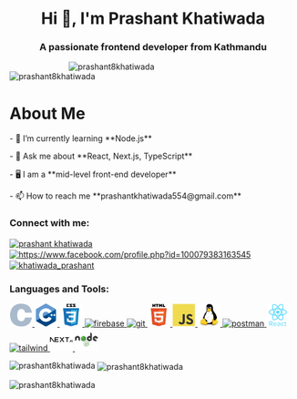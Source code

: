 <h1 align="center">Hi 👋, I'm Prashant Khatiwada</h1>
<h3 align="center">A passionate frontend developer from Kathmandu</h3>



<p><img align="right" src="https://raw.githubusercontent.com/punitkmryh/punitkmryh/master/Developer.gif" width="400" alt="prashant8khatiwada" /></p>

<p align="left"> <img src="https://komarev.com/ghpvc/?username=prashant8khatiwada&label=Profile%20views&color=0e75b6&style=flat" alt="prashant8khatiwada" /> </p>

<h1> About Me </h1>
<p>- 🌱 I’m currently learning **Node.js**  </p>
<p>- 💬 Ask me about **React, Next.js, TypeScript**  </p>
<p>- 🖥️ I am a **mid-level front-end developer** </p>
<p>- 📫 How to reach me **prashantkhatiwada554@gmail.com** </p>


<h3 align="left">Connect with me:</h3>
<p align="left">
<a href="https://www.linkedin.com/in/prashant-khatiwada-a0b99a184/" target="blank"><img align="center" src="https://raw.githubusercontent.com/rahuldkjain/github-profile-readme-generator/master/src/images/icons/Social/linked-in-alt.svg" alt="prashant khatiwada" height="30" width="40" /></a>
<a href="https://www.facebook.com/profile.php?id=100079383163545" target="blank"><img align="center" src="https://raw.githubusercontent.com/rahuldkjain/github-profile-readme-generator/master/src/images/icons/Social/facebook.svg" alt="https://www.facebook.com/profile.php?id=100079383163545" height="30" width="40" /></a>
<a href="https://instagram.com/khatiwada_prashant" target="blank"><img align="center" src="https://raw.githubusercontent.com/rahuldkjain/github-profile-readme-generator/master/src/images/icons/Social/instagram.svg" alt="khatiwada_prashant" height="30" width="40" /></a>
</p>

<h3 align="left">Languages and Tools:</h3>
<p align="left"> 
  <a href="https://www.cprogramming.com/" target="_blank" rel="noreferrer"> 
    <img src="https://raw.githubusercontent.com/devicons/devicon/master/icons/c/c-original.svg" alt="c" width="40" height="40"/> 
  </a> 
  <a href="https://www.w3schools.com/cpp/" target="_blank" rel="noreferrer"> 
    <img src="https://raw.githubusercontent.com/devicons/devicon/master/icons/cplusplus/cplusplus-original.svg" alt="cplusplus" width="40" height="40"/> 
  </a> 
  <a href="https://www.w3schools.com/css/" target="_blank" rel="noreferrer"> 
    <img src="https://raw.githubusercontent.com/devicons/devicon/master/icons/css3/css3-original-wordmark.svg" alt="css3" width="40" height="40"/> 
  </a> 
  <a href="https://firebase.google.com/" target="_blank" rel="noreferrer"> 
    <img src="https://www.vectorlogo.zone/logos/firebase/firebase-icon.svg" alt="firebase" width="40" height="40"/> 
  </a> 
  <a href="https://git-scm.com/" target="_blank" rel="noreferrer"> 
    <img src="https://www.vectorlogo.zone/logos/git-scm/git-scm-icon.svg" alt="git" width="40" height="40"/> 
  </a> 
  <a href="https://www.w3.org/html/" target="_blank" rel="noreferrer"> 
    <img src="https://raw.githubusercontent.com/devicons/devicon/master/icons/html5/html5-original-wordmark.svg" alt="html5" width="40" height="40"/> 
  </a> 
  <a href="https://developer.mozilla.org/en-US/docs/Web/JavaScript" target="_blank" rel="noreferrer"> 
    <img src="https://raw.githubusercontent.com/devicons/devicon/master/icons/javascript/javascript-original.svg" alt="javascript" width="40" height="40"/> 
  </a> 
  <a href="https://www.linux.org/" target="_blank" rel="noreferrer"> 
    <img src="https://raw.githubusercontent.com/devicons/devicon/master/icons/linux/linux-original.svg" alt="linux" width="40" height="40"/> 
  </a> 
  <a href="https://postman.com" target="_blank" rel="noreferrer"> 
    <img src="https://www.vectorlogo.zone/logos/getpostman/getpostman-icon.svg" alt="postman" width="40" height="40"/> 
  </a> 
  <a href="https://reactjs.org/" target="_blank" rel="noreferrer"> 
    <img src="https://raw.githubusercontent.com/devicons/devicon/master/icons/react/react-original-wordmark.svg" alt="react" width="40" height="40"/> 
  </a> 
  <a href="https://tailwindcss.com/" target="_blank" rel="noreferrer"> 
    <img src="https://www.vectorlogo.zone/logos/tailwindcss/tailwindcss-icon.svg" alt="tailwind" width="40" height="40"/> 
  </a> 
  <a href="https://nextjs.org/" target="_blank" rel="noreferrer"> 
    <img src="https://raw.githubusercontent.com/devicons/devicon/master/icons/nextjs/nextjs-original-wordmark.svg" alt="nextjs" width="40" height="40"/> 
  </a> 
  <a href="https://nodejs.org/" target="_blank" rel="noreferrer"> 
    <img src="https://raw.githubusercontent.com/devicons/devicon/master/icons/nodejs/nodejs-original-wordmark.svg" alt="nodejs" width="40" height="40"/> 
  </a> 
</p>


<p><img align="left" src="https://github-readme-stats.vercel.app/api/top-langs?username=prashant8khatiwada&show_icons=true&locale=en&layout=compact" alt="prashant8khatiwada" /></p>


<p>&nbsp;<img align="center" src="https://github-readme-stats.vercel.app/api?username=prashant8khatiwada&show_icons=true&locale=en" alt="prashant8khatiwada" /></p>


<p><img align="center" src="https://github-readme-streak-stats.herokuapp.com/?user=prashant8khatiwada&" alt="prashant8khatiwada" /></p>

